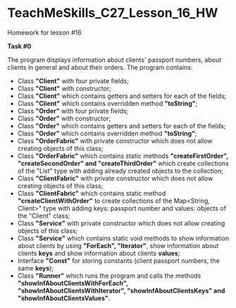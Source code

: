 # TeachMeSkills_C27_Lesson_16_HW
Homework for lesson #16

**Task #0** 

The program displays information about clients' passport numbers, about clients in general and about their orders.
The program contains:
- Class **"Client"** with four private fields;
- Class **"Client"** with constructor;
- Class **"Client"** which contains getters and setters for each of the fields;
- Class **"Client"** which contains overridden method **"toString"**;
- Class **"Order"** with four private fields;
- Class **"Order"** with constructor;
- Class **"Order"** which contains getters and setters for each of the fields;
- Class **"Order"** which contains overridden method **"toString"**;
- Class **"OrderFabric"** with private constructor which does not allow creating objects of this class;
- Class **"OrderFabric"** which contains static methods **"createFirstOrder", "createSecondOrder" and "createThirdOrder"** which create collections of the "List<Order>" type with adding already created objects to the collection;
- Class **"ClientFabric"** with private constructor which does not allow creating objects of this class;
- Class **"ClientFabric"** which contains static method **"createClientWithOrder"** to create collections of the Map<String, Client>" type with adding keys: passport number and values: objects of the "Client" class;
- Class **"Service"** with private constructor which does not allow creating objects of this class;
- Class **"Service"** which contains static void methods to show information about clients by using **"ForEach", "Iterator"**, show information about clients **keys** and show information about clients **values**;
- Interface **"Const"** for storing constants (client passport numbers, the same **keys**);
- Class **"Runner"** which runs the program and calls the methods **"showInfAboutClientsWithForEach", "showInfAboutClientsWithIterator", "showInfAboutClientsKeys" and "showInfAboutClientsValues"**.

